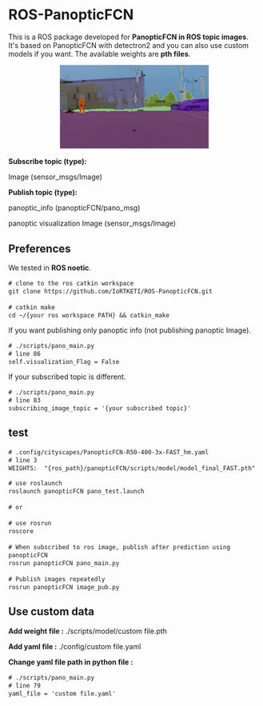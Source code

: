 # ROS-PanopticFCN

This is a ROS package developed for **PanopticFCN in ROS topic images**. It's based on PanopticFCN with detectron2 and you can also use custom models if you want. The available weights are **pth files**.

<div align="center">
    <a href="./">
        <img src="./scripts/test_result/1image_rect_color18_leftImg8bit.jpg" width="59%"/>
    </a>
</div>

**Subscribe topic (type):**

Image (sensor_msgs/Image)

**Publish topic (type):**

panoptic_info (panopticFCN/pano_msg)

panoptic visualization Image (sensor_msgs/Image)


## Preferences
We tested in
**ROS noetic**.

``` shell
# clone to the ros catkin workspace
git clone https://github.com/IoRTKETI/ROS-PanopticFCN.git

# catkin make
cd ~/{your ros workspace PATH} && catkin_make

```


If you want publishing only panoptic info (not publishing panoptic Image).
``` shell
# ./scripts/pano_main.py
# line 86
self.visualization_Flag = False
```

If your subscribed topic is different.
``` shell
# ./scripts/pano_main.py
# line 83
subscribing_image_topic = '{your subscribed topic}'
```




## test
``` shell
# .config/cityscapes/PanopticFCN-R50-400-3x-FAST_hm.yaml
# line 3
WEIGHTS:  "{ros_path}/panopticFCN/scripts/model/model_final_FAST.pth"
```
``` shell
# use roslaunch
roslaunch panopticFCN pano_test.launch

# or

# use rosrun
roscore

# When subscribed to ros image, publish after prediction using panopticFCN
rosrun panopticFCN pano_main.py

# Publish images repeatedly
rosrun panopticFCN image_pub.py
```



## Use custom data

**Add weight file :** ./scripts/model/custom file.pth

**Add yaml file :** ./config/custom file.yaml

**Change yaml file path in python file :**
``` shell
# ./scripts/pano_main.py
# line 79
yaml_file = 'custom file.yaml'
```
